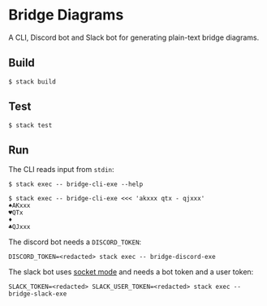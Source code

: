 # Bridge Diagrams

A CLI, Discord bot and Slack bot for generating plain-text bridge diagrams.

## Build

```
$ stack build
```

## Test

```
$ stack test
```

## Run

The CLI reads input from `stdin`:

```
$ stack exec -- bridge-cli-exe --help
```

```
$ stack exec -- bridge-cli-exe <<< 'akxxx qtx - qjxxx'
♠AKxxx
♥QTx
♦
♣QJxxx
```

The discord bot needs a `DISCORD_TOKEN`:

```
DISCORD_TOKEN=<redacted> stack exec -- bridge-discord-exe
```

The slack bot uses [socket mode](https://api.slack.com/apis/connections/socket)
and needs a bot token and a user token:

```
SLACK_TOKEN=<redacted> SLACK_USER_TOKEN=<redacted> stack exec -- bridge-slack-exe
```
